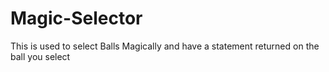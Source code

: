 # Magic-Selector
This is used to select Balls Magically and have a statement returned on the ball you select
